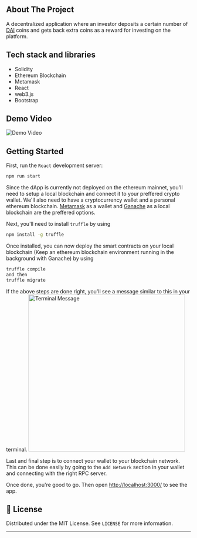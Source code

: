 ## About The Project
A decentralized application where an investor deposits a certain number of [DAI](https://makerdao.com/en/) coins and gets back extra coins as a reward for investing on the platform.

## Tech stack and libraries
 - Solidity
 - Ethereum Blockchain
 - Metamask
 - React
 - web3.js
 - Bootstrap

## Demo Video
![Demo Video](https://user-images.githubusercontent.com/45312239/149637255-4b2675ce-fa6a-47d4-b700-587c3e0afee7.gif)


## Getting Started
First, run the `React` development server:
```bash
npm run start
```
Since the dApp is currently not deployed on the ethereum mainnet, you'll need to setup a local blockchain and connect it to your preffered crypto wallet. We'll also need to have a cryptocurrency wallet and a personal ethereum blockchain. [Metamask](https://metamask.io/download.html) as a wallet and [Ganache](https://trufflesuite.com/ganache) as a local blockchain are the preffered options.

Next, you'll need to install `truffle` by using 
```bash
npm install -g truffle
```
Once installed, you can now deploy the smart contracts on your local blockchain (Keep an ethereum blockchain environment running in the background with Ganache) by using
```bash
truffle compile
and then
truffle migrate
```
If the above steps are done right, you'll see a message similar to this in your terminal.
<img width="427" alt="Terminal Message" src="https://user-images.githubusercontent.com/45312239/149636504-64c502a5-afc8-474d-befa-02127c0b75ce.png">

Last and final step is to connect your wallet to your blockchain network. This can be done easily by going to the `Add Network` section in your wallet and connecting with the right RPC server.

Once done, you're good to go. Then open [http://localhost:3000/](http://localhost:3000/) to see the app.


## 📝 License
Distributed under the MIT License. See `LICENSE` for more information.


---

<br />

